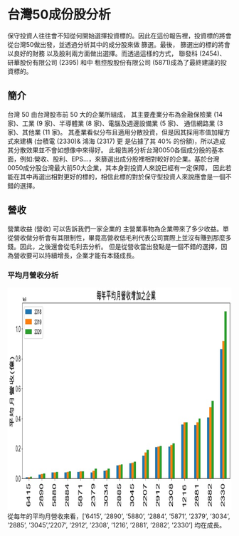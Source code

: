 # 台灣50成份股分析
保守投資人往往會不知從何開始選擇投資標的。因此在這份報告裡，投資標的將會從台灣50做出發，並透過分析其中的成分股來做 篩選。最後，
篩選出的標的將會以良好的財務 以及股利兩方面做出選擇。而透過這樣的方式， 聯發科 (2454)、研華股份有限公司 (2395) 和中 租控股股份有限公司 (5871)成為了最終建議的投資標的。

## 簡介
台灣 50 由台灣股市前 50 大的企業所組成， 其主要產業分布為金融保險業 (14 家)、工業 (9 家)、半導體業 (8 家)、電腦及週邊設備業 (5 家)、 通信網路業 (3 家)、其他業 (11 家)。
其產業看似分布且適用分散投資，但是因其採用市值加權方式來建構 (台積電 (2330)& 鴻海 (2317) 更 是佔據了其 40% 的份額)，所以造成其分散效果並不會如想像中來得好。
此報告將分析台灣0050各個成分股的基本 面，例如:營收、股利、EPS...，來篩選出成分股裡相對較好的企業。基於台灣0050成分股台灣最大前50大企業，其本身對投資人來說已經有一定保障，
因此若能在其中再選出相對更好的標的，相信此標的對於保守型投資人來說應會是一個不錯的選擇。

## 營收
營業收益 (營收) 可以告訴我們一家企業的 主營業事物為企業帶來了多少收益。單從營收做分析會有其限制性，畢竟高營收低毛利代表公司實際上並沒有賺到那麼多錢。因此，之後還會從毛利去分析。
但是從營收當出發點是一個不錯的選擇，因為營收要可以持續增長，企業才能有本錢成長。

### 平均月營收分析
<img src="https://github.com/yhhsu0409/TW0050/blob/main/Figure/%E5%B9%B3%E5%9D%87%E6%9C%88%E7%87%9F%E6%94%B6.jpg" width="800" height="500">
從每年的平均月營收來看，[’6415’, ’2890’, ’5880’, ’2884’, ’5871’, ’2379’, ’3034’, ’2885’, ’3045’,’2207’, ’2912’, ’2308’, ’1216’, ’2881’, ’2882’, ’2330’] 均在成長。
